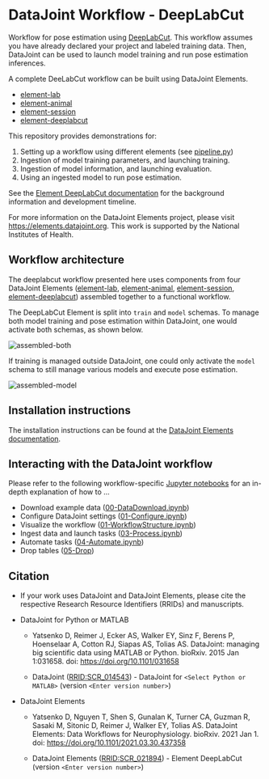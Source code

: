 # DataJoint Workflow - DeepLabCut

Workflow for pose estimation using 
[DeepLabCut](http://www.mackenziemathislab.org/deeplabcut). This workflow assumes you have 
already declared your project and labeled training data. Then, DataJoint can be used to
launch model training and run pose estimation inferences.

A complete DeeLabCut workflow can be built using DataJoint Elements.
+ [element-lab](https://github.com/datajoint/element-lab)
+ [element-animal](https://github.com/datajoint/element-animal)
+ [element-session](https://github.com/datajoint/element-session)
+ [element-deeplabcut](https://github.com/datajoint/element-deeplabcut)

This repository provides demonstrations for:
1. Setting up a workflow using different elements (see [pipeline.py](workflow_deeplabcut/pipeline.py))
2. Ingestion of model training parameters, and launching training.
3. Ingestion of model information, and launching evaluation.
4. Using an ingested model to run pose estimation.

See the [Element DeepLabCut documentation](https://elements.datajoint.org/description/deeplabcut/) for the background information and development timeline.

For more information on the DataJoint Elements project, please visit https://elements.datajoint.org.  This work is supported by the National Institutes of Health.

## Workflow architecture

The deeplabcut workflow presented here uses components from four DataJoint Elements
([element-lab](https://github.com/datajoint/element-lab), 
[element-animal](https://github.com/datajoint/element-animal), 
[element-session](https://github.com/datajoint/element-session), 
[element-deeplabcut](https://github.com/datajoint/element-deeplabcut))
assembled together to a functional workflow.

The DeepLabCut Element is split into `train` and `model` schemas. To manage both model
training and pose estimation within DataJoint, one would activate both schemas, as
shown below.

![assembled-both](https://github.com/datajoint/element-deeplabcut/blob/main/images/diagram_dlc.svg)

If training is managed outside DataJoint, one could only activate the `model` schema to
still manage various models and execute pose estimation.

![assembled-model](https://github.com/datajoint/element-deeplabcut/blob/main/images/diagram_dlc_model.svg)

## Installation instructions

The installation instructions can be found at the 
[DataJoint Elements documentation](https://elements.datajoint.org/usage/install/).

## Interacting with the DataJoint workflow

Please refer to the following workflow-specific
[Jupyter notebooks](/notebooks) for an in-depth explanation of how to ...
+ Download example data ([00-DataDownload.ipynb](notebooks/00-DataDownload_Optional.ipynb))
+ Configure DataJoint settings ([01-Configure.ipynb](notebooks/01-Configure.ipynb))
+ Visualize the workflow ([01-WorkflowStructure.ipynb](notebooks/01-WorkflowStructure_Optional.ipynb))
+ Ingest data and launch tasks ([03-Process.ipynb](notebooks/03-Process.ipynb))
+ Automate tasks ([04-Automate.ipynb](notebooks/04-Automate_Optional.ipynb))
+ Drop tables ([05-Drop](notebooks/05-Drop_Optional.ipynb))

## Citation

+ If your work uses DataJoint and DataJoint Elements, please cite the respective Research Resource Identifiers (RRIDs) and manuscripts.

+ DataJoint for Python or MATLAB
    + Yatsenko D, Reimer J, Ecker AS, Walker EY, Sinz F, Berens P, Hoenselaar A, Cotton RJ, Siapas AS, Tolias AS. DataJoint: managing big scientific data using MATLAB or Python. bioRxiv. 2015 Jan 1:031658. doi: https://doi.org/10.1101/031658

    + DataJoint ([RRID:SCR_014543](https://scicrunch.org/resolver/SCR_014543)) - DataJoint for `<Select Python or MATLAB>` (version `<Enter version number>`)

+ DataJoint Elements
    + Yatsenko D, Nguyen T, Shen S, Gunalan K, Turner CA, Guzman R, Sasaki M, Sitonic D, Reimer J, Walker EY, Tolias AS. DataJoint Elements: Data Workflows for Neurophysiology. bioRxiv. 2021 Jan 1. doi: https://doi.org/10.1101/2021.03.30.437358

    + DataJoint Elements ([RRID:SCR_021894](https://scicrunch.org/resolver/SCR_021894)) - Element DeepLabCut (version `<Enter version number>`)